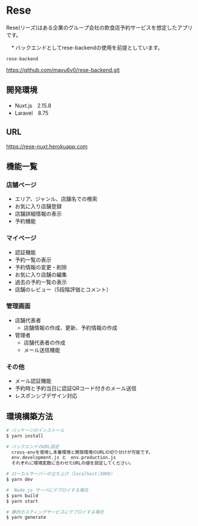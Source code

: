 # Rese
Rese(リーズ)はある企業のグループ会社の飲食店予約サービスを想定したアプリです。

　* バックエンドとしてrese-backendの使用を前提としています。

    rese-backend
  <https://github.com/mayu6v0/rese-backend.git>

## 開発環境
* Nuxt.js　2.15.8
* Laravel　8.75

## URL
<https://rese-nuxt.herokuapp.com>


## 機能一覧
### 店舗ページ
  * エリア、ジャンル、店舗名での検索
  * お気に入り店舗登録
  * 店舗詳細情報の表示
  * 予約機能

### マイページ
  * 認証機能
  * 予約一覧の表示
  * 予約情報の変更・削除
  * お気に入り店舗の編集
  * 過去の予約一覧の表示
  * 店舗のレビュー（5段階評価とコメント）

### 管理画面
  * 店舗代表者
    * 店舗情報の作成、更新、予約情報の作成
  * 管理者
    * 店舗代表者の作成
    * メール送信機能

### その他
  * メール認証機能
  * 予約時と予約当日に認証QRコード付きのメール送信
  * レスポンシブデザイン対応


## 環境構築方法

```bash
# パッケージのインストール
$ yarn install

# バックエンドのURL設定
  cross-envを使用し本番環境と開発環境のURLの切り分けが可能です。
  env.development.js と　env.production.js　
  それぞれに環境変数に合わせたURLの値を設定してください。

# ローカルサーバーの立ち上げ（localhost:3000）
$ yarn dev

#  Node.js サーバにデプロイする場合
$ yarn build
$ yarn start

# 静的ホスティングサービスにデプロイする場合
$ yarn generate
```
